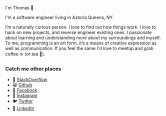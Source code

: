 I'm Thomas 👋

I'm a software engineer living in Astoria Queens, NY. 

I’m a naturally curious person. I love to find out how things work. I love to hack on new projects, and reverse engineer existing ones. I passionate about learning and understanding more about my surroundings and myself.  To me, programming is an art form, it’s a means of creative expression as well as communication. If you feel the same I'd love to meetup and grab coffee ☕️ (or tea 🍵).

### Catch me other places

- 🥞 [StackOverflow](http://stackoverflow.reggi.com)
- 😸 [Github](http://github.reggi.com)
- 📘 [Facebook](http://facebook.reggi.com)
- 🌇 [Instagram](http://instagram.reggi.com)
- 🐦 [Twitter](http://twitter.reggi.com)
- 🔗 [LinkedIn](http://linkedin.reggi.com)
